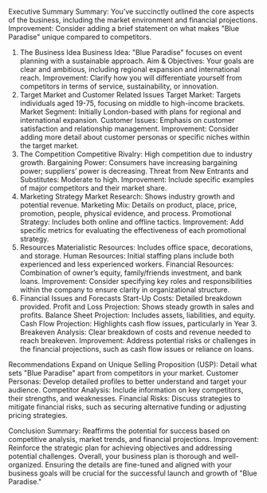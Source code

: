Executive Summary
Summary: You’ve succinctly outlined the core aspects of the business, including the market environment and financial projections.
Improvement: Consider adding a brief statement on what makes "Blue Paradise" unique compared to competitors.
1. The Business Idea
Business Idea: "Blue Paradise" focuses on event planning with a sustainable approach.
Aim & Objectives: Your goals are clear and ambitious, including regional expansion and international reach.
Improvement: Clarify how you will differentiate yourself from competitors in terms of service, sustainability, or innovation.
2. Target Market and Customer Related Issues
Target Market: Targets individuals aged 19-75, focusing on middle to high-income brackets.
Market Segment: Initially London-based with plans for regional and international expansion.
Customer Issues: Emphasis on customer satisfaction and relationship management.
Improvement: Consider adding more detail about customer personas or specific niches within the target market.
3. The Competition
Competitive Rivalry: High competition due to industry growth.
Bargaining Power: Consumers have increasing bargaining power; suppliers’ power is decreasing.
Threat from New Entrants and Substitutes: Moderate to high.
Improvement: Include specific examples of major competitors and their market share.
4. Marketing Strategy
Market Research: Shows industry growth and potential revenue.
Marketing Mix: Details on product, place, price, promotion, people, physical evidence, and process.
Promotional Strategy: Includes both online and offline tactics.
Improvement: Add specific metrics for evaluating the effectiveness of each promotional strategy.
5. Resources
Materialistic Resources: Includes office space, decorations, and storage.
Human Resources: Initial staffing plans include both experienced and less experienced workers.
Financial Resources: Combination of owner’s equity, family/friends investment, and bank loans.
Improvement: Consider specifying key roles and responsibilities within the company to ensure clarity in organizational structure.
6. Financial Issues and Forecasts
Start-Up Costs: Detailed breakdown provided.
Profit and Loss Projection: Shows steady growth in sales and profits.
Balance Sheet Projection: Includes assets, liabilities, and equity.
Cash Flow Projection: Highlights cash flow issues, particularly in Year 3.
Breakeven Analysis: Clear breakdown of costs and revenue needed to reach breakeven.
Improvement: Address potential risks or challenges in the financial projections, such as cash flow issues or reliance on loans.

Recommendations
Expand on Unique Selling Proposition (USP): Detail what sets "Blue Paradise" apart from competitors in your market.
Customer Personas: Develop detailed profiles to better understand and target your audience.
Competitor Analysis: Include information on key competitors, their strengths, and weaknesses.
Financial Risks: Discuss strategies to mitigate financial risks, such as securing alternative funding or adjusting pricing strategies.

Conclusion
Summary: Reaffirms the potential for success based on competitive analysis, market trends, and financial projections.
Improvement: Reinforce the strategic plan for achieving objectives and addressing potential challenges.
Overall, your business plan is thorough and well-organized. Ensuring the details are fine-tuned and aligned with your business goals will be crucial for the successful launch and growth of "Blue Paradise."
